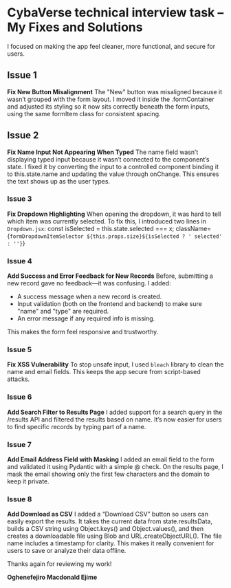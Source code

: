 
# CybaVerse technical interview task – My Fixes and Solutions

I focused on making the app feel cleaner, more functional, and secure for users.

## Issue 1
**Fix New Button Misalignment**
The "New" button was misaligned because it wasn’t grouped with the form layout. I moved it inside the .formContainer 
and adjusted its styling so it now sits correctly beneath the form inputs, using the same formItem class for consistent spacing.

## Issue 2
**Fix Name Input Not Appearing When Typed**
The name field wasn’t displaying typed input because it wasn’t connected to the component’s state. 
I fixed it by converting the input to a controlled component binding it to this.state.name and updating the value through onChange.
This ensures the text shows up as the user types.

### Issue 3
**Fix Dropdown Highlighting**
When opening the dropdown, it was hard to tell which item was currently selected. To fix this, I introduced two lines in `Dropdown.jsx`:
const isSelected = this.state.selected === x;
className={`formDropdownItemSelector ${this.props.size}${isSelected ? ' selected' : ''}`}

### Issue 4
**Add Success and Error Feedback for New Records**
Before, submitting a new record gave no feedback—it was confusing. I added:
- A success message when a new record is created.
- Input validation (both on the frontend and backend) to make sure "name" and "type" are required.
- An error message if any required info is missing.

This makes the form feel responsive and trustworthy.

### Issue 5
**Fix XSS Vulnerability**
To stop unsafe input, I used `bleach` library  to clean the name and email fields. This keeps the app secure from script-based attacks.

### Issue 6
**Add Search Filter to Results Page**
I added support for a search query in the /results API and filtered the results based on name.
 It’s now easier for users to find specific records by typing part of a name.

### Issue 7
**Add Email Address Field with Masking**
I added an email field to the form and validated it using Pydantic with a simple @ check. On the results page, 
I mask the email showing only the first few characters and the domain to keep it private.

### Issue 8
**Add Download as CSV**
I added a “Download CSV” button so users can easily export the results. It takes the current data from state.resultsData,
 builds a CSV string using Object.keys() and Object.values(), and then creates a downloadable file using Blob and URL.createObjectURL().
 The file name includes a timestamp for clarity. This makes it really convenient for users to save or analyze their data offline.


Thanks again for reviewing my work!  
 
**Oghenefejiro Macdonald Ejime**
